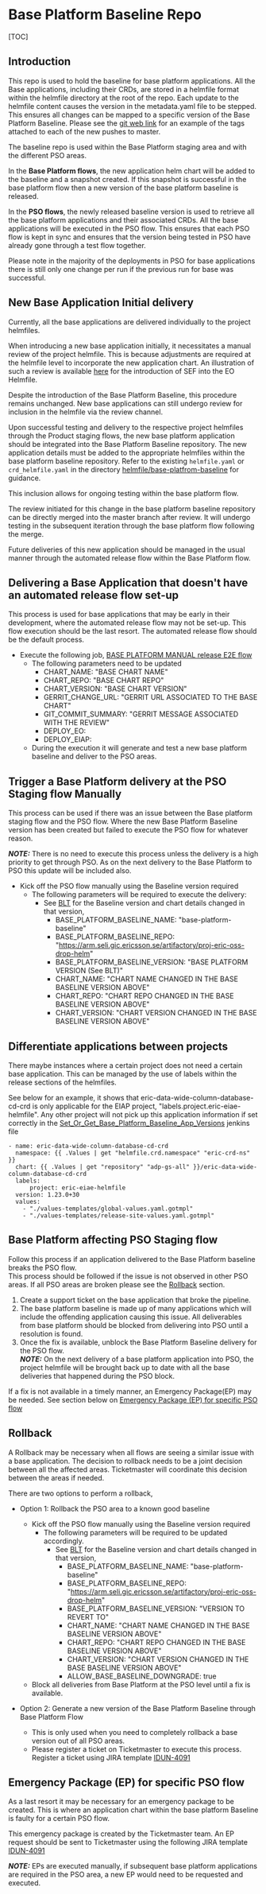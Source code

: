 # Base Platform Baseline Repo


[TOC]

## Introduction
This repo is used to hold the baseline for base platform applications.
All the Base applications, including their CRDs, are stored in a helmfile format within the helmfile directory at the root
of the repo. Each update to the helmfile content causes the version in the metadata.yaml file to be stepped. This ensures all changes
can be mapped to a specific version of the Base Platform Baseline. Please see the [git web link](https://gerrit-gamma.gic.ericsson.se/gitweb?p=OSS%2Fcom.ericsson.oss.aeonic%2Foss-base-baseline.git;a=shortlog;h=refs%2Fheads%2Fmaster)
for an example of the tags attached to each of the new pushes to master.

The baseline repo is used within the Base Platform staging area and with the different PSO areas.

In the **Base Platform flows**, the new application helm chart will be added to the baseline and a snapshot created.
If this snapshot is successful in the base platform flow then a new version of the base platform baseline is released.

In the **PSO flows**, the newly released baseline version is used to retrieve all the base platform applications and
their associated CRDs. All the base applications will be executed in the PSO flow. This ensures that each PSO flow is
kept in sync and ensures that the version being tested in PSO have already gone through a test flow together.

Please note in the majority of the deployments in PSO for base applications there is still only one change per run if
the previous run for base was successful.

## New Base Application Initial delivery
Currently, all the base applications are delivered individually to the project helmfiles.

When introducing a new base application initially, it necessitates a manual review of the project helmfile. This is
because adjustments are required at the helmfile level to incorporate the new application chart. An illustration of such
a review is available [here](https://gerrit-gamma.gic.ericsson.se/#/c/17192085/) for the introduction of SEF into the EO Helmfile.

Despite the introduction of the Base Platform Baseline, this procedure remains unchanged. New base applications can
still undergo review for inclusion in the helmfile via the review channel.

Upon successful testing and delivery to the respective project helmfiles through the Product staging flows, the new base
platform application should be integrated into the Base Platform Baseline repository. The new application details must
be added to the appropriate helmfiles within the base platform baseline repository. Refer to the existing `helmfile.yaml`
or `crd_helmfile.yaml` in the directory
[helmfile/base-platfrom-baseline](https://gerrit-gamma.gic.ericsson.se/plugins/gitiles/OSS/com.ericsson.oss.aeonic/oss-base-baseline/+/refs/heads/master/helmfile/base-platform-baseline)
for guidance.

This inclusion allows for ongoing testing within the base platform flow.

The review initiated for this change in the base platform baseline repository can be directly merged into the master
branch after review. It will undergo testing in the subsequent iteration through the base platform flow following the
merge.

Future deliveries of this new application should be managed in the usual manner through the automated release flow
within the Base Platform flow.

## Delivering a Base Application that doesn't have an automated release flow set-up

This process is used for base applications that may be early in their development, where the automated release flow may
not be set-up. This flow execution should be the last resort. The automated release flow should be the default process.

  - Execute the following job, [BASE PLATFORM MANUAL release E2E flow](https://spinnaker.rnd.gic.ericsson.se/#/applications/base-platform-e2e-cicd/executions?pipeline=BASE-PLATFORM-MANUAL-release-E2E-flow)
      - The following parameters need to be updated
        - CHART_NAME: "BASE CHART NAME"
        - CHART_REPO: "BASE CHART REPO"
        - CHART_VERSION: "BASE CHART VERSION"
        - GERRIT_CHANGE_URL: "GERRIT URL ASSOCIATED TO THE BASE CHART"
        - GIT_COMMIT_SUMMARY: "GERRIT MESSAGE ASSOCIATED WITH THE REVIEW"
        - DEPLOY_EO: <Set to true or false>
        - DEPLOY_EIAP: <Set to true or false>
      - During the execution it will generate and test a new base platform baseline and deliver to the PSO areas.

## Trigger a Base Platform delivery at the PSO Staging flow Manually
This process can be used if there was an issue between the Base platform staging flow and the PSO flow. Where the new
Base Platform Baseline version has been created but failed to execute the PSO flow for whatever reason.

**_NOTE:_** There is no need to execute this process unless the delivery is a high priority to get through PSO. As on
the next delivery to the Base Platform to PSO this update will be included also.

- Kick off the PSO flow manually using the Baseline version required
    - The following parameters will be required to execute the delivery:
      - See [BLT](https://blt-staging.ews.gic.ericsson.se/) for the Baseline version and chart details changed in that
      version,
        - BASE_PLATFORM_BASELINE_NAME: "base-platform-baseline"
        - BASE_PLATFORM_BASELINE_REPO: "https://arm.seli.gic.ericsson.se/artifactory/proj-eric-oss-drop-helm"
        - BASE_PLATFORM_BASELINE_VERSION: "BASE PLATFORM VERSION (See BLT)"
        - CHART_NAME: "CHART NAME CHANGED IN THE BASE BASELINE VERSION ABOVE"
        - CHART_REPO: "CHART REPO CHANGED IN THE BASE BASELINE VERSION ABOVE"
        - CHART_VERSION: "CHART VERSION CHANGED IN THE BASE BASELINE VERSION ABOVE"

## Differentiate applications between projects
There maybe instances where a certain project does not need a certain base application. This can be managed by the use
of labels within the release sections of the helmfiles.

See below for an example, it shows that eric-data-wide-column-database-cd-crd is only applicable for the EIAP project,
"labels.project.eric-eiae-helmfile". Any other project will not pick up this application information if set correctly
in the
[Set_Or_Get_Base_Platform_Baseline_App_Versions](https://gerrit-gamma.gic.ericsson.se/plugins/gitiles/OSS/com.ericsson.oss.aeonic/oss-integration-ci/+/refs/heads/master/docs/files/Set_Or_Get_Base_Platform_Baseline_App_Versions.md) 
jenkins file
  ```
  - name: eric-data-wide-column-database-cd-crd
    namespace: {{ .Values | get "helmfile.crd.namespace" "eric-crd-ns" }}
    chart: {{ .Values | get "repository" "adp-gs-all" }}/eric-data-wide-column-database-cd-crd
    labels:
        project: eric-eiae-helmfile
    version: 1.23.0+30
    values:
      - "./values-templates/global-values.yaml.gotmpl"
      - "./values-templates/release-site-values.yaml.gotmpl"
  ```

## Base Platform affecting PSO Staging flow

Follow this process if an application delivered to the Base Platform baseline breaks the PSO flow.
<br>This process should be followed if the issue is not observed in other PSO areas. If all PSO areas are broken please
see the [Rollback](#Rollback) section.

1. Create a support ticket on the base application that broke the pipeline.
2. The base platform baseline is made up of many applications which will include the offending application causing this
issue. All deliverables from base platform should be blocked from delivering into PSO until a resolution is found.
3. Once the fix is available, unblock the Base Platform Baseline delivery for the PSO flow.
<br>**_NOTE:_** On the next delivery of a base platform application into PSO, the project helmfile will be brought back
up to date with all the base deliveries that happened during the PSO block.

If a fix is not available in a timely manner, an Emergency Package(EP) may be needed. See section below on
[Emergency Package (EP) for specific PSO flow](#Emergency-Package-EP_for-specific-PSO-flow)

## Rollback
A Rollback may be necessary when all flows are seeing a similar issue with a base application.
The decision to rollback needs to be a joint decision between all the affected areas. Ticketmaster will coordinate this
decision between the areas if needed.

There are two options to perform a rollback,
- Option 1: Rollback the PSO area to a known good baseline
  - Kick off the PSO flow manually using the Baseline version required
    - The following parameters will be required to be updated accordingly.
      - See [BLT](https://blt-staging.ews.gic.ericsson.se/) for the Baseline version and chart details changed in that
      version,
        - BASE_PLATFORM_BASELINE_NAME: "base-platform-baseline"
        - BASE_PLATFORM_BASELINE_REPO: "https://arm.seli.gic.ericsson.se/artifactory/proj-eric-oss-drop-helm"
        - BASE_PLATFORM_BASELINE_VERSION: "VERSION TO REVERT TO"
        - CHART_NAME: "CHART NAME CHANGED IN THE BASE BASELINE VERSION ABOVE"
        - CHART_REPO: "CHART REPO CHANGED IN THE BASE BASELINE VERSION ABOVE"
        - CHART_VERSION: "CHART VERSION CHANGED IN THE BASE BASELINE VERSION ABOVE"
        - ALLOW_BASE_BASELINE_DOWNGRADE: true
  - Block all deliveries from Base Platform at the PSO level until a fix is available.

- Option 2: Generate a new version of the Base Platform Baseline through Base Platform Flow
  - This is only used when you need to completely rollback a base version out of all PSO areas.
  - Please register a ticket on Ticketmaster to execute this process. Register a ticket using JIRA template
  [IDUN-4091](https://jira-oss.seli.wh.rnd.internal.ericsson.com/browse/IDUN-4091)

## Emergency Package (EP) for specific PSO flow
As a last resort it may be necessary for an emergency package to be created. This is where an application chart within the base
platform Baseline is faulty for a certain PSO flow.

This emergency package is created by the Ticketmaster team. An EP request should be sent to Ticketmaster using the
following JIRA template [IDUN-4091](https://jira-oss.seli.wh.rnd.internal.ericsson.com/browse/IDUN-4091)

**_NOTE:_** EPs are executed manually, if subsequent base platform applications are required in the PSO area, a new EP
would need to be requested and executed.
